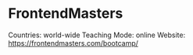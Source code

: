 # FrontendMasters

Countries: world-wide
Teaching Mode: online
Website: https://frontendmasters.com/bootcamp/